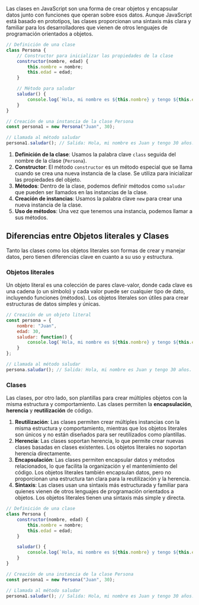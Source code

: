 Las clases en JavaScript son una forma de crear objetos y encapsular datos junto con funciones que operan sobre esos datos. Aunque JavaScript está basado en prototipos, las clases proporcionan una sintaxis más clara y familiar para los desarrolladores que vienen de otros lenguajes de programación orientados a objetos.

```js
// Definición de una clase
class Persona {
    // Constructor para inicializar las propiedades de la clase
    constructor(nombre, edad) {
        this.nombre = nombre;
        this.edad = edad;
    }

    // Método para saludar
    saludar() {
        console.log(`Hola, mi nombre es ${this.nombre} y tengo ${this.edad} años.`);
    }
}

// Creación de una instancia de la clase Persona
const persona1 = new Persona("Juan", 30);

// Llamada al método saludar
persona1.saludar(); // Salida: Hola, mi nombre es Juan y tengo 30 años.
```

1. **Definición de la clase**: Usamos la palabra clave `class` seguida del nombre de la clase (`Persona`).
2. **Constructor**: El método `constructor` es un método especial que se llama cuando se crea una nueva instancia de la clase. Se utiliza para inicializar las propiedades del objeto.
3. **Métodos**: Dentro de la clase, podemos definir métodos como `saludar` que pueden ser llamados en las instancias de la clase.
4. **Creación de instancias**: Usamos la palabra clave `new` para crear una nueva instancia de la clase.
5. **Uso de métodos**: Una vez que tenemos una instancia, podemos llamar a sus métodos.


## Diferencias entre Objetos literales y Clases
Tanto las clases como los objetos literales son formas de crear y manejar datos, pero tienen diferencias clave en cuanto a su uso y estructura.

### Objetos literales
Un objeto literal es una colección de pares clave-valor, donde cada clave es una cadena (o un símbolo) y cada valor puede ser cualquier tipo de dato, incluyendo funciones (métodos). Los objetos literales son útiles para crear estructuras de datos simples y únicas.

```js
// Creación de un objeto literal
const persona = {
    nombre: "Juan",
    edad: 30,
    saludar: function() {
        console.log(`Hola, mi nombre es ${this.nombre} y tengo ${this.edad} años.`);
    }
};

// Llamada al método saludar
persona.saludar(); // Salida: Hola, mi nombre es Juan y tengo 30 años.
```

### Clases
Las clases, por otro lado, son plantillas para crear múltiples objetos con la misma estructura y comportamiento. Las clases permiten la **encapsulación**, **herencia** y **reutilización** de código.

1. **Reutilización**: Las clases permiten crear múltiples instancias con la misma estructura y comportamiento, mientras que los objetos literales son únicos y no están diseñados para ser reutilizados como plantillas.
2. **Herencia**: Las clases soportan herencia, lo que permite crear nuevas clases basadas en clases existentes. Los objetos literales no soportan herencia directamente.
3. **Encapsulación**: Las clases permiten encapsular datos y métodos relacionados, lo que facilita la organización y el mantenimiento del código. Los objetos literales también encapsulan datos, pero no proporcionan una estructura tan clara para la reutilización y la herencia.
4. **Sintaxis**: Las clases usan una sintaxis más estructurada y familiar para quienes vienen de otros lenguajes de programación orientados a objetos. Los objetos literales tienen una sintaxis más simple y directa.

```js
// Definición de una clase
class Persona {
    constructor(nombre, edad) {
        this.nombre = nombre;
        this.edad = edad;
    }

    saludar() {
        console.log(`Hola, mi nombre es ${this.nombre} y tengo ${this.edad} años.`);
    }
}

// Creación de una instancia de la clase Persona
const persona1 = new Persona("Juan", 30);

// Llamada al método saludar
persona1.saludar(); // Salida: Hola, mi nombre es Juan y tengo 30 años.
```

